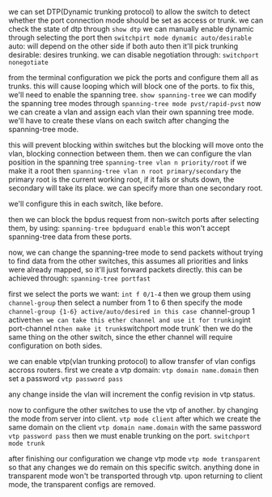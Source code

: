 we can set DTP(Dynamic trunking protocol) to allow the switch to detect whether the port connection mode should be set as access or trunk.
we can check the state of dtp through
`show dtp`
we can manually enable dynamic through selecting the port
then
`switchpirt mode dynamic auto/desirable`
auto: will depend on the other side if both auto then it'll pick trunking
desirable: desires trunking.
we can disable negotiation through:
`switchport nonegotiate`

from the terminal configuration we pick the ports and configure them all as trunks.
this will cause looping which will block one of the ports.
to fix this, we'll  need to enable the spanning tree.
`show spanning-tree`
we can modify the spanning tree modes through
`spanning-tree mode pvst/rapid-pvst`
now we can create a vlan and assign each vlan their own spanning tree mode.
we'll have to create these vlans on each switch after changing the spanning-tree mode.

this will prevent blocking within switches but the blocking will move onto the vlan, blocking connection between them.
then we can configure the vlan position in the spanning tree
`spanning-tree vlan n priority/root`
if we make it a root then
`spanning-tree vlan n root primary/secondary`
the primary root is the current working root, if it fails or shuts down, the secondary will take its place.
we can specify more than one secondary root.

we'll configure this in each switch, like before.


then we can block the bpdus request from non-switch ports after selecting them, by using:
`spanning-tree bpduguard enable`
this won't accept spanning-tree data from these ports.

now, we can change the spanning-tree mode to send packets without trying to find data from the other switches, this assumes all priorities and links were already mapped, so it'll just forward packets directly.
this can be achieved through:
`spanning-tree portfast`

first we select the ports we want:
`int f 0/1-4`
then we group them using `channel-group` then select a number from 1 to 6 then specify the mode
`channel-group {1-6} active/auto/desired
in this case
`channel-group 1 active`
then we can take this ether channel and use it for trunking
`int port-channel n`
then make it trunk
`switchport mode trunk`
then we do the same thing on the other switch, since the ether channel will require configuration on both sides.

we can enable vtp(vlan trunking protocol) to allow transfer of vlan configs accross routers.
first we create a vtp domain:
`vtp domain name.domain`
then set a password
`vtp password pass`

any change inside the vlan will increment the config revision in vtp status.

now to configure the other switches to use the vtp of another. by changing the mode from server into client.
`vtp mode client`
after which we create the same domain on the client
`vtp domain name.domain`
with the same password
`vtp password pass`
then we must enable trunking on the port.
`switchport mode trunk`

after finishing our configuration we change vtp mode
`vtp mode transparent`
so that any changes we do remain on this specific switch.
anything done in transparent mode won't be transported through vtp.
upon returning to client mode, the transparent configs are removed.
